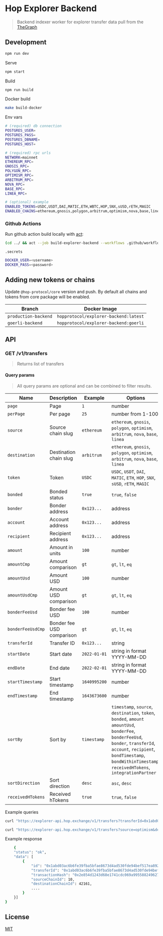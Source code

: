# Hop Explorer Backend

> Backend indexer worker for explorer transfer data pull from the [TheGraph](https://thegraph.com/)

## Development

```sh
npm run dev
```

Serve

```sh
npm start
```

Build

```sh
npm run build
```

Docker build

```sh
make build-docker
```

Env vars

```sh
# (required) db connection
POSTGRES_USER=
POSTGRES_PASS=
POSTGRES_DBNAME=
POSTGRES_HOST=

# (required) rpc urls
NETWORK=mainnet
ETHEREUM_RPC=
GNOSIS_RPC=
POLYGON_RPC=
OPTIMISM_RPC=
ARBITRUM_RPC=
NOVA_RPC=
BASE_RPC=
LINEA_RPC=

# (optional) example
ENABLED_TOKENS=USDC,USDT,DAI,MATIC,ETH,WBTC,HOP,SNX,sUSD,rETH,MAGIC
ENABLED_CHAINS=ethereum,gnosis,polygon,arbitrum,optimism,nova,base,linea
```

### Github Actions

Run github action build locally with [act](https://github.com/nektos/act):

```sh
(cd ../ && act --job build-explorer-backend --workflows .github/workflows/hop_explorer_backend.yml --secret-file=.secrets --verbose)
```

`.secrets`

```sh
DOCKER_USER=<username>
DOCKER_PASS=<password>
```

## Adding new tokens or chains

Update `@hop-protocol/core` version and push. By default all chains and tokens from core package will be enabled.

| Branch               | Docker Image
| ------------         | -------------------------------------
| `production-backend` | `hopprotocol/explorer-backend:latest`
| `goerli-backend`     | `hopprotocol/explorer-backend:goerli`

## API

### GET /v1/transfers

> Returns list of transfers

#### Query params

> All query params are optional and can be combined to filter results.

| Name | Description | Example | Options |
| ---- | ----------- | ------- | ------- |
| `page` | Page | `1` | number |
| `perPage` | Per page | `25` | number from 1-100 |
| `source` | Source chain slug | `ethereum` | `ethereum`, `gnosis`, `polygon`, `optimism`, `arbitrum`, `nova`, `base`, `linea` |
| `destination` | Destination chain slug | `arbitrum` | `ethereum`, `gnosis`, `polygon`, `optimism`, `arbitrum`, `nova`, `base`, `linea` |
| `token` | Token | `USDC` | `USDC`, `USDT`, `DAI`, `MATIC`, `ETH`, `HOP`, `SNX`, `sUSD`, `rETH`, `MAGIC` |
| `bonded` | Bonded status | `true` | `true`, `false` |
| `bonder` | Bonder address | `0x123...` | address |
| `account` | Account address | `0x123...` | address |
| `recipient` | Recipient address | `0x123...` | address |
| `amount` | Amount in units | `100` | number |
| `amountCmp` | Amount comparison | `gt` | `gt`, `lt`, `eq` |
| `amountUsd` | Amount USD | `100` | number |
| `amountUsdCmp` | Amount USD comparison | `gt` | `gt`, `lt`, `eq` |
| `bonderFeeUsd` | Bonder fee USD | `100` | number
| `bonderFeeUsdCmp` | Bonder fee USD comparison | `gt` | `gt`, `lt`, `eq` |
| `transferId` | Transfer ID | `0x123...` | string |
| `startDate` | Start date | `2022-01-01` | string in format YYYY-MM-DD |
| `endDate` | End date | `2022-02-01` | string in format YYYY-MM-DD |
| `startTimestamp` | Start timestamp | `1640995200` | number |
| `endTimestamp` | End timestamp | `1643673600` | number |
| `sortBy` | Sort by | `timestamp` | `timestamp`, `source`, `destination`, `token`, `bonded`, `amount` `amountUsd`, `bonderFee`, `bonderFeeUsd`, `bonder`, `transferId`, `account`, `recipient`, `bondTimestamp`, `bondWithinTimestamp`, `receivedHTokens`, `integrationPartner` |
| `sortDirection` | Sort direction | `desc` | `asc`, `desc` |
| `receivedHTokens` | Received hTokens | `true` | `true`, `false` |

Example queries

```sh
curl "https://explorer-api.hop.exchange/v1/transfers?transferId=0x1abd03ac6b6fe39fba5bfae8673d4ad530fde94bef517ea892abffeb09a35e31"
```

```sh
curl "https://explorer-api.hop.exchange/v1/transfers?source=optimism&destination=arbitrum&token=ETH&amount=20&amountCmp=gt&startDate=2022-01-30&endDate=2022-01-31"
```

Example response

```sh
    {
    "status": "ok",
    "data": [
        {
            "id": "0x1abd03ac6b6fe39fba5bfae8673d4ad530fde94bef517ea892abffeb09a35e31",
            "transferId": "0x1abd03ac6b6fe39fba5bfae8673d4ad530fde94bef517ea892abffeb09a35e31",
            "transactionHash": "0x2e854d1243d68e1741cdc069a995588249627f64c4e6df6c6ab6e79616894054",
            "sourceChainId": 10,
            "destinationChainId": 42161,
            ....
        }
    }]
}
```

## License

[MIT](LICENSE)
